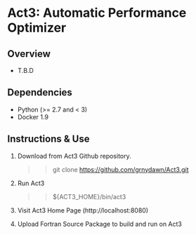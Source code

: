 Act3: Automatic Performance Optimizer
==============================


Overview
--------

* T.B.D

Dependencies
------------

* Python (>= 2.7 and < 3)
* Docker 1.9



Instructions & Use
------------------

1. Download from Act3 Github repository.
	>> git clone https://github.com/grnydawn/Act3.git

2.  Run Act3
	>> ${ACT3_HOME}/bin/act3

3. Visit Act3 Home Page (http://localhost:8080)

4. Upload Fortran Source Package to build and run on Act3
